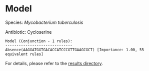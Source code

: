 
# Model

Species: *Mycobacterium tuberculosis*

Antibiotic: Cycloserine

```
Model (Conjunction - 1 rules):
------------------------------
Absence(AAGGATGGTGACACCATCCCGTTGAAGCGCT) [Importance: 1.00, 55 equivalent rules]

```

For details, please refer to the [results directory](../../../../../results/scm_b/mycobacterium%20tuberculosis/cycloserine/repeat_4/).

